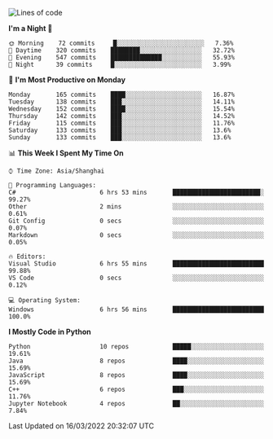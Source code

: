 <!--START_SECTION:waka-->
![Lines of code](https://img.shields.io/badge/From%20Hello%20World%20I%27ve%20Written-12%20Million%20lines%20of%20code-blue)

**I'm a Night 🦉** 

```text
🌞 Morning    72 commits     █░░░░░░░░░░░░░░░░░░░░░░░░   7.36% 
🌆 Daytime    320 commits    ████████░░░░░░░░░░░░░░░░░   32.72% 
🌃 Evening    547 commits    ██████████████░░░░░░░░░░░   55.93% 
🌙 Night      39 commits     █░░░░░░░░░░░░░░░░░░░░░░░░   3.99%

```
📅 **I'm Most Productive on Monday** 

```text
Monday       165 commits    ████░░░░░░░░░░░░░░░░░░░░░   16.87% 
Tuesday      138 commits    ███░░░░░░░░░░░░░░░░░░░░░░   14.11% 
Wednesday    152 commits    ████░░░░░░░░░░░░░░░░░░░░░   15.54% 
Thursday     142 commits    ███░░░░░░░░░░░░░░░░░░░░░░   14.52% 
Friday       115 commits    ███░░░░░░░░░░░░░░░░░░░░░░   11.76% 
Saturday     133 commits    ███░░░░░░░░░░░░░░░░░░░░░░   13.6% 
Sunday       133 commits    ███░░░░░░░░░░░░░░░░░░░░░░   13.6%

```


📊 **This Week I Spent My Time On** 

```text
⌚︎ Time Zone: Asia/Shanghai

💬 Programming Languages: 
C#                       6 hrs 53 mins       ████████████████████████░   99.27% 
Other                    2 mins              ░░░░░░░░░░░░░░░░░░░░░░░░░   0.61% 
Git Config               0 secs              ░░░░░░░░░░░░░░░░░░░░░░░░░   0.07% 
Markdown                 0 secs              ░░░░░░░░░░░░░░░░░░░░░░░░░   0.05%

🔥 Editors: 
Visual Studio            6 hrs 55 mins       █████████████████████████   99.88% 
VS Code                  0 secs              ░░░░░░░░░░░░░░░░░░░░░░░░░   0.12%

💻 Operating System: 
Windows                  6 hrs 56 mins       █████████████████████████   100.0%

```

**I Mostly Code in Python** 

```text
Python                   10 repos            █████░░░░░░░░░░░░░░░░░░░░   19.61% 
Java                     8 repos             ████░░░░░░░░░░░░░░░░░░░░░   15.69% 
JavaScript               8 repos             ████░░░░░░░░░░░░░░░░░░░░░   15.69% 
C++                      6 repos             ███░░░░░░░░░░░░░░░░░░░░░░   11.76% 
Jupyter Notebook         4 repos             ██░░░░░░░░░░░░░░░░░░░░░░░   7.84%

```



 Last Updated on 16/03/2022 20:32:07 UTC
<!--END_SECTION:waka-->　　
